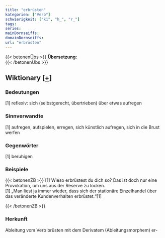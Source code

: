 ```yaml
---
title: "erbrüsten"
kategorien: ["Verb"]
schwierigkeit: ["k1", "h_", "r_"]
tags:
series:
mainDornseiffs:
domainDornseiffs:
url: "erbrüsten"
---
```


{{< betonenÜbs >}}
**Übersetzung:**  
{{< /betonenÜbs >}}

## Wiktionary [[+](https://de.wiktionary.org/wiki/erbrüsten)]

### Bedeutungen
[1] reflexiv: sich (selbstgerecht, übertrieben) über etwas aufregen  

### Sinnverwandte
[1] aufregen, aufspielen, erregen, sich künstlich aufregen, sich in die Brust werfen  

### Gegenwörter
[1] beruhigen  

### Beispiele
{{< betonenZB >}}
[1] Wieso erbrüstest du dich so? Das ist doch nur eine Provokation, um uns aus der Reserve zu locken.  
[1] „Man liest ja immer wieder, dass sich der stationäre Einzelhandel über das veränderte Kundenverhalten erbrüstet.“[1]  

{{< /betonenZB >}}
### Herkunft
Ableitung vom Verb brüsten mit dem Derivatem (Ableitungsmorphem) er-  


